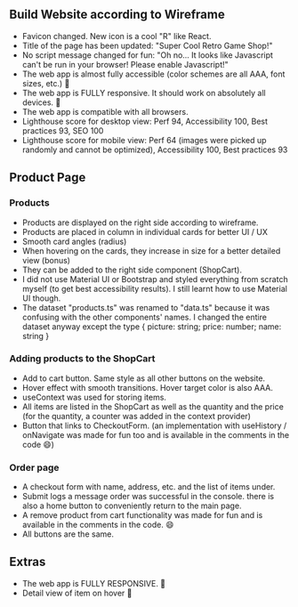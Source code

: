 ## Build Website according to Wireframe

- Favicon changed. New icon is a cool "R" like React.
- Title of the page has been updated: "Super Cool Retro Game Shop!"
- No script message changed for fun: "Oh no... It looks like Javascript can't be run in your browser! Please enable Javascript!"
- The web app is almost fully accessible (color schemes are all AAA, font sizes, etc.) 🎉
- The web app is FULLY responsive. It should work on absolutely all devices. 🎉
- The web app is compatible with all browsers.
- Lighthouse score for desktop view: Perf 94, Accessibility 100, Best practices 93, SEO 100
- Lighthouse score for mobile view: Perf 64 (images were picked up randomly and cannot be optimized), Accessibility 100, Best practices 93

## Product Page

### Products

- Products are displayed on the right side according to wireframe.
- Products are placed in column in individual cards for better UI / UX
- Smooth card angles (radius)
- When hovering on the cards, they increase in size for a better detailed view (bonus)
- They can be added to the right side component (ShopCart).
- I did not use Material UI or Bootstrap and styled everything from scratch myself (to get best accessibility results). I still learnt how to use Material UI though.
- The dataset "products.ts" was renamed to "data.ts" because it was confusing with the other components' names. I changed the entire dataset anyway except the type { picture: string; price: number; name: string }

### Adding products to the ShopCart

- Add to cart button. Same style as all other buttons on the website.
- Hover effect with smooth transitions. Hover target color is also AAA.
- useContext was used for storing items.
- All items are listed in the ShopCart as well as the quantity and the price (for the quantity, a counter was added in the context provider)
- Button that links to CheckoutForm. (an implementation with useHistory / onNavigate was made for fun too and is available in the comments in the code 😄)

### Order page

- A checkout form with name, address, etc. and the list of items under.
- Submit logs a message order was successful in the console. there is also a home button to conveniently return to the main page.
- A remove product from cart functionality was made for fun and is available in the comments in the code. 😄
- All buttons are the same.

## Extras

- The web app is FULLY RESPONSIVE. 🎉
- Detail view of item on hover 🎉
